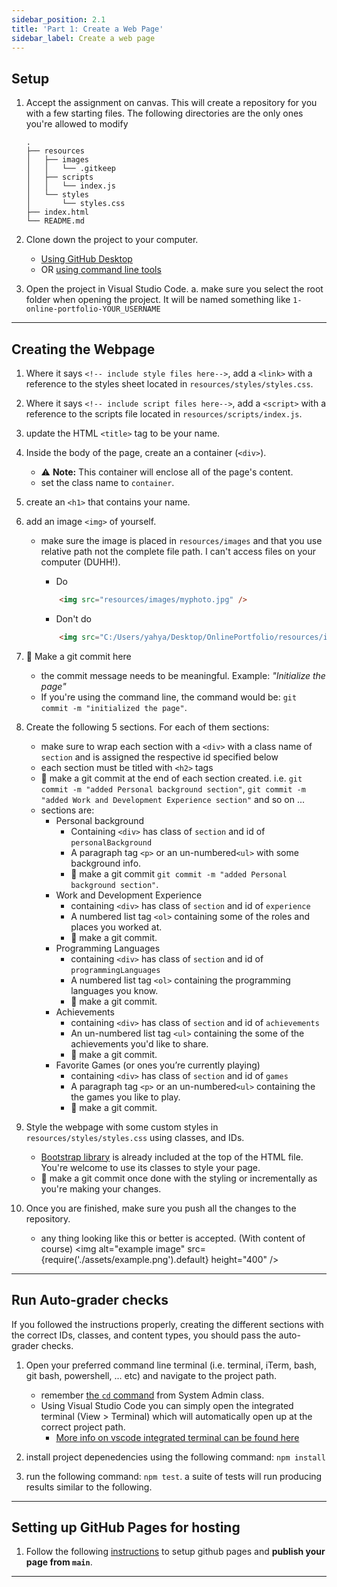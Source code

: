 ```yaml
---
sidebar_position: 2.1
title: 'Part 1: Create a Web Page'
sidebar_label: Create a web page
---
```


## Setup
1. Accept the assignment on canvas.
  This will create a repository for you with a few starting files. The following directories are the only ones you're allowed to modify
    ```
    .
    ├── resources
    │   ├── images
    │   │   └── .gitkeep
    │   ├── scripts
    │   │   └── index.js
    │   └── styles
    │       └── styles.css
    ├── index.html
    └── README.md
    ```

2. Clone down the project to your computer.
    * [Using GitHub Desktop](https://help.github.com/en/desktop/contributing-to-projects/cloning-a-repository-from-github-to-github-desktop)
    * OR [using command line tools](https://help.github.com/en/github/creating-cloning-and-archiving-repositories/cloning-a-repository)

3. Open the project in Visual Studio Code.
  a. make sure you select the root folder when opening the project. It will be named something like `1-online-portfolio-YOUR_USERNAME`

<hr />

## Creating the Webpage
1. Where it says `<!-- include style files here-->`, add a `<link>` with a reference to the styles sheet located in `resources/styles/styles.css`.

2. Where it says `<!-- include script files here-->`, add a `<script>` with a reference to the scripts file located in `resources/scripts/index.js`.

3. update the HTML `<title>` tag to be your name.

4. Inside the body of the page, create an a container (`<div>`).
   * ⚠️ **Note:** This container will enclose all of the page's content.
   * set the class name to `container`.

5. create an `<h1>` that contains your name.

6. add an image `<img>` of yourself.
    * make sure the image is placed in `resources/images` and that you use relative path not the complete file path. I can't access files on your computer (DUHH!).
        * Do 
        ```html
            <img src="resources/images/myphoto.jpg" />
        ```

        * Don't do
        ```html
            <img src="C:/Users/yahya/Desktop/OnlinePortfolio/resources/images/myphoto.jpg"/>
        ```

7.  🚩  Make a git commit here
    * the commit message needs to be meaningful. Example: *"Initialize the page"*
    * If you're using the command line, the command would be: `git commit -m "initialized the page"`. 

8. Create the following 5 sections. For each of them sections:
   * make sure to wrap each section with a `<div>` with a class name of `section` and is assigned the respective id specified below
   * each section must be titled with `<h2>` tags
   *  🚩  make a git commit at the end of each section created. i.e. `git commit -m "added Personal background section"`, `git commit -m "added Work and Development Experience section"` and so on ...
   * sections are:
        * Personal background
            * Containing `<div>` has class of `section` and id of `personalBackground`
            * A paragraph tag `<p>` or an un-numbered`<ul>` with some background info.
            *  🚩  make a git commit `git commit -m "added Personal background section"`.
        * Work and Development Experience
            * containing `<div>` has class of `section` and id of `experience`
            * A numbered list tag `<ol>` containing some of the roles and places you worked at.
            *  🚩  make a git commit.
        * Programming Languages
            * containing `<div>` has class of `section` and id of `programmingLanguages`
            * A numbered list tag `<ol>` containing the programming languages you know.
            *  🚩  make a git commit.
        * Achievements
            * containing `<div>` has class of `section` and id of `achievements`
            * An un-numbered list tag `<ul>` containing the some of the achievements you'd like to share.
            *  🚩  make a git commit.
        * Favorite Games (or ones you’re currently playing)
            * containing `<div>` has class of `section` and id of `games`
            * A paragraph tag `<p>` or an un-numbered`<ul>` containing the the games you like to play.
            *  🚩  make a git commit.

9. Style the webpage with some custom styles in `resources/styles/styles.css` using classes, and IDs.
    * [Bootstrap library](https://getbootstrap.com/) is already included at the top of the HTML file. You're welcome to use its classes to style your page.
    *  🚩  make a git commit once done with the styling or incrementally as you're making your changes.

10. Once you are finished, make sure you push all the changes to the repository.
    * any thing looking like this or better is accepted. (With content of course)
    <img alt="example image" src={require('./assets/example.png').default} height="400" />

<hr />

## Run Auto-grader checks
If you followed the instructions properly, creating the different sections with the correct IDs, classes, and content types, you should pass the auto-grader checks.
1. Open your preferred command line terminal (i.e. terminal, iTerm, bash, git bash, powershell, ... etc) and navigate to the project path. 
    * remember [the `cd` command](http://www.linfo.org/cd.html) from System Admin class.
    * Using Visual Studio Code you can simply open the integrated terminal (View > Terminal) which will automatically open up at the correct project path.
        * [More info on vscode integrated terminal can be found here](https://code.visualstudio.com/docs/editor/integrated-terminal)

2. install project depenedencies using the following command: `npm install`

3. run the following command: `npm test`. a suite of tests will run producing results similar to the following.

<hr />

## Setting up GitHub Pages for hosting
1. Follow the following [instructions](https://help.github.com/en/enterprise/2.13/user/articles/configuring-a-publishing-source-for-github-pages#enabling-github-pages-to-publish-your-site-from-master-or-gh-pages) to setup github pages and **publish your page from `main`**.

<hr />